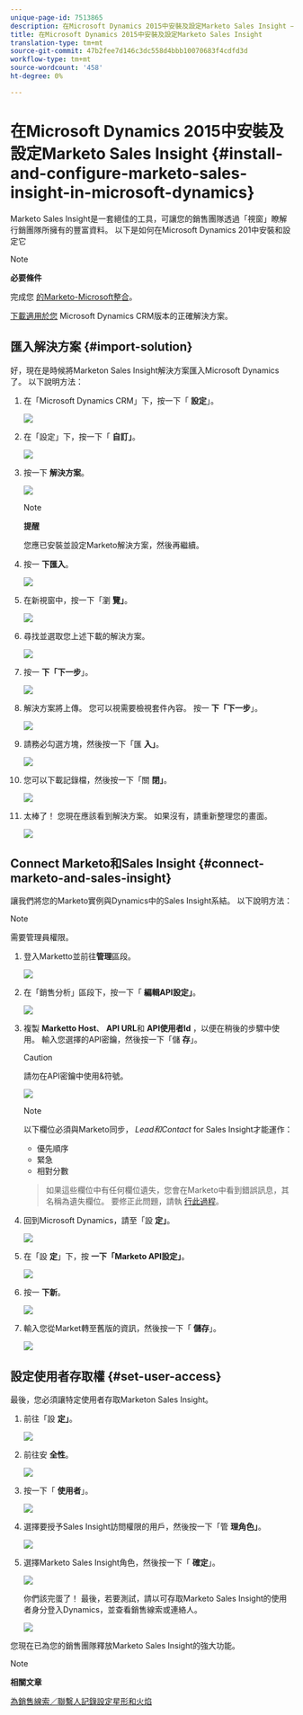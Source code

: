 ```yaml
---
unique-page-id: 7513865
description: 在Microsoft Dynamics 2015中安裝及設定Marketo Sales Insight —— 行銷人員檔案——產品檔案
title: 在Microsoft Dynamics 2015中安裝及設定Marketo Sales Insight
translation-type: tm+mt
source-git-commit: 47b2fee7d146c3dc558d4bbb10070683f4cdfd3d
workflow-type: tm+mt
source-wordcount: '458'
ht-degree: 0%

---
```



# 在Microsoft Dynamics 2015中安裝及設定Marketo Sales Insight {#install-and-configure-marketo-sales-insight-in-microsoft-dynamics}

Marketo Sales Insight是一套絕佳的工具，可讓您的銷售團隊透過「視窗」瞭解行銷團隊所擁有的豐富資料。 以下是如何在Microsoft Dynamics 201中安裝和設定它

>[!NOTE]
>
>**必要條件**
>
>完成您 [的Marketo-Microsoft整合](http://docs.marketo.com/x/ZwBd)。
>
>[下載適用於您](http://docs.marketo.com/x/LoJo) Microsoft Dynamics CRM版本的正確解決方案。

## 匯入解決方案 {#import-solution}

好，現在是時候將Marketon Sales Insight解決方案匯入Microsoft Dynamics了。 以下說明方法：

1. 在「Microsoft Dynamics CRM」下，按一下「 **設定**」。

   ![](assets/image2014-12-12-9-3a4-3a56.png)

1. 在「設定」下，按一下「 **自訂」**。

   ![](assets/image2015-4-29-14-3a22-3a1.png)

1. 按一下 **解決方案**。

   ![](assets/image2014-12-12-9-3a5-3a17.png)

   >[!NOTE]
   >
   >**提醒**
   >
   >
   >您應已安裝並設定Marketo解決方案，然後再繼續。

1. 按一 **下匯入**。

   ![](assets/image2014-12-12-9-3a5-3a27.png)

1. 在新視窗中，按一下「瀏 **覽」**。

   ![](assets/image2014-12-12-9-3a5-3a36.png)

1. 尋找並選取您上述下載的解決方案。

   ![](assets/image2014-12-12-9-3a5-3a45.png)

1. 按一 **下「下一步**」。

   ![](assets/image2014-12-12-9-3a5-3a55.png)

1. 解決方案將上傳。 您可以視需要檢視套件內容。 按一 **下「下一步**」。

   ![](assets/image2014-12-12-9-3a6-3a10.png)

1. 請務必勾選方塊，然後按一下「匯 **入」**。

   ![](assets/image2014-12-12-9-3a6-3a19.png)

1. 您可以下載記錄檔，然後按一下「關 **閉」**。

   ![](assets/image2014-12-12-9-3a6-3a29.png)

1. 太棒了！ 您現在應該看到解決方案。 如果沒有，請重新整理您的畫面。

   ![](assets/image2014-12-12-9-3a6-3a40.png)

## Connect Marketo和Sales Insight {#connect-marketo-and-sales-insight}

讓我們將您的Marketo實例與Dynamics中的Sales Insight系結。 以下說明方法：

>[!NOTE]
>
>需要管理員權限。

1. 登入Marketto並前往**管理**區段。

   ![](assets/image2014-12-12-9-3a6-3a50.png)

1. 在「銷售分析」區段下，按一下「 **編輯API設定」**。

   ![](assets/image2014-12-12-9-3a7-3a0.png)

1. 複製 **Marketto Host**、 **API URL**&#x200B;和 **API使用者Id** ，以便在稍後的步驟中使用。 輸入您選擇的API密鑰，然後按一下「儲 **存**」。

   >[!CAUTION]
   >
   >請勿在API密鑰中使用&amp;符號。

   ![](assets/image2014-12-12-9-3a7-3a9.png)

   >[!NOTE]
   >
   >以下欄位必須與Marketo同步， *Lead和Contact* for Sales Insight才能運作：
   >
   >    
   >    
   >    * 優先順序
   >    * 緊急
   >    * 相對分數

   >    
   >    
   >如果這些欄位中有任何欄位遺失，您會在Marketo中看到錯誤訊息，其名稱為遺失欄位。 要修正此問題，請執 [行此過程](../../../../product-docs/marketo-sales-insight/msi-for-microsoft-dynamics/setting-up-and-using/required-fields-for-syncing-marketo-with-dynamics.md)。

1. 回到Microsoft Dynamics，請至「設 **定」**。

   ![](assets/image2014-12-12-9-3a7-3a25.png)

1. 在「設 **定**」下，按 **一下「Marketo API設定」**。

   ![](assets/image2014-12-12-9-3a7-3a34.png)

1. 按一 **下新**。

   ![](assets/image2014-12-12-9-3a8-3a8.png)

1. 輸入您從Market轉至舊版的資訊，然後按一下「 **儲存**」。

   ![](assets/image2014-12-12-9-3a8-3a17.png)

## 設定使用者存取權 {#set-user-access}

最後，您必須讓特定使用者存取Marketon Sales Insight。

1. 前往「設 **定」**。

   ![](assets/image2014-12-12-9-3a8-3a34.png)

1. 前往安 **全性**。

   ![](assets/image2015-4-29-14-3a56-3a33.png)

1. 按一下「 **使用者**」。

   ![](assets/image2015-4-29-14-3a57-3a46.png)

1. 選擇要授予Sales Insight訪問權限的用戶，然後按一下「管 **理角色」**。

   ![](assets/image2015-4-29-14-3a59-3a31.png)

1. 選擇Marketo Sales Insight角色，然後按一下「 **確定**」。

   ![](assets/image2014-12-12-9-3a9-3a22.png)

   你們該完蛋了！ 最後，若要測試，請以可存取Marketo Sales Insight的使用者身分登入Dynamics，並查看銷售線索或連絡人。

   ![](assets/image2015-4-29-15-3a2-3a27.png)

您現在已為您的銷售團隊釋放Marketo Sales Insight的強大功能。

>[!NOTE]
>
>**相關文章**
>
>[為銷售線索／聯繫人記錄設定星形和火焰](http://docs.marketo.com/x/BICMAg)

